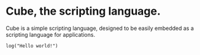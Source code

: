 # Cube, the scripting language.
Cube is a simple scripting language, designed to be easily embedded as a scripting language for applications.

```
log("Hello world!")
```